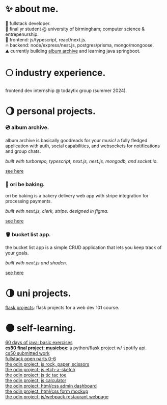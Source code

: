 # ✨ about me.
🎃 fullstack developer.</br>
🍄 final yr student @ university of birmingham; computer science & entrepenurship.</br>
🍂 frontend: js/typescript, react/next.js. </br>
🔥 backend: node/express/nest.js, postgres/prisma, mongo/mongoose. </br>
⛰️ currently building [album archive](https://github.com/oriodev/albumarchive) and learning java springboot. </br>

# 🌕 industry experience.
frontend dev internship @ todaytix group (summer 2024).</br>

# 🌖 personal projects.
### 💿 album archive.</br>

album archive is basically goodreads for your music! a fully fledged application with auth, social capabilities, and websockets for notifications and group chats.

<p><i>built with turborepo, typescript, next.js, nest.js, mongodb, and socket.io.</i></p>

[see here](https://github.com/oriodev/albumarchive)</br>
<p></p>

### 🧁 ori be baking.</br>

<p>ori be baking is a bakery delivery web app with stripe integration for processing payments.</p>

<p><i>built with next.js, clerk, stripe. designed in figma.</i></p>

[see here](https://github.com/oriodev/oribebaking)</br>
<p></p>

### 🪣 bucket list app.</br>

<p>the bucket list app is a simple CRUD application that lets you keep track of your goals.</p>

<p><i>built with next.js and shadcn.</i></p>

[see here](https://github.com/oriodev/bucketlistapp)</br>
<p></p>


# 🌗 uni projects.
[flask projects](https://github.com/oriodev/flask-projects): flask projects for a web dev 101 course.</br>

# 🌑 self-learning.
[60 days of java: basic exercises](https://github.com/oriodev/java-stuff)</br>
**[cs50 final project: musicbox](https://github.com/oriodev/musicbox)**: a python/flask project w/ spotify api.</br>
[cs50 submitted work](https://github.com/code50/93719767)</br>
[fullstack open parts 0-6](https://github.com/oriodev/fullstackopen)</br>
[the odin project: js rock, paper, scissors](https://github.com/oriodev/rockpaperscissors)</br>
[the odin project: js etch-a-sketch](https://github.com/oriodev/etch-a-sketch)</br>
[the odin project: js tic tac toe](https://github.com/oriodev/tictactoe)</br>
[the odin project: js calculator](https://github.com/oriodev/myveryfunctionalcalculator)</br>
[the odin project: html/css admin dashboard](https://github.com/oriodev/admindashboard)</br>
[the odin project: html/css form mockup](https://github.com/oriodev/mockupform)</br>
[the odin project: js/webpack restaurant webpage](https://github.com/oriodev/restaurantpage)</br>
